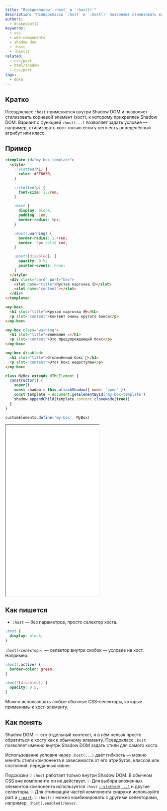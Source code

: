 ```yaml
---
title: "Псевдоклассы `:host` и `:host()`"
description: "Псевдоклассы `:host` и `:host()` позволяют стилизовать корневой элемент Shadow DOM компонента, в том числе с условиями на атрибуты."
authors:
  - drakesbot12
keywords:
  - css
  - web-components
  - shadow dom
  - :host
  - :host()
related:
  - css/part
  - html/shadow
  - css/part
tags:
  - doka
---
```


## Кратко

Псевдокласс `:host` применяется внутри Shadow DOM и позволяет стилизовать корневой элемент (хост), к которому прикреплён Shadow DOM. Вариант с функцией `:host(...)` позволяет задать условие — например, стилизовать хост только если у него есть определённый атрибут или класс.

## Пример

```html
<template id="my-box-template">
  <style>
    ::slotted(h1) {
      color: #FF8630;
    }

    ::slotted(p) {
      font-size: 1.2rem;
    }

    :host {
      display: block;
      padding: 1em;
      border-radius: 5px;
    }

    :host(.warning) {
      border-radius: 1.4rem;
      border: 5px solid red;
    }

    :host([disabled]) {
      opacity: 0.5;
      pointer-events: none;
    }
  </style>
  <div class="card" part="box">
    <slot name="title">Пустая карточка 😔</slot>
    <slot name="content"></slot>
  </div>
</template>

<my-box>
  <h1 slot="title">Крутая карточка 😎</h1>
  <p slot="content">Контент очень крутого бокса</p>
</my-box>

<my-box class="warning">
  <h1 slot="title">Внимание ⚠️</h1>
  <p slot="content">Это предупреждающий бокс</p>
</my-box>

<my-box disabled>
  <h1 slot="title">Отключённый бокс 🚫</h1>
  <p slot="content">Этот бокс недоступен</p>
</my-box>
```

```js
class MyBox extends HTMLElement {
  constructor() {
    super()
    const shadow = this.attachShadow({ mode: 'open' })
    const template = document.getElementById('my-box-template')
    shadow.appendChild(template.content.cloneNode(true))
  }
}

customElements.define('my-box', MyBox)  
```

<iframe title="Пример использования :host и :host()" src="demos/basic/" height="550"></iframe>

## Как пишется

- `:host` — без параметров, просто селектор хоста.

```css
:host {
  display: block;
}
```

`:host(<селектор>)` — селектор внутри скобок — условие на хост. Например:

```css
:host(.active) {
  border-color: green;
}

:host([disabled]) {
  opacity: 0.5;
}
```

Можно использовать любые обычные CSS-селекторы, которые применимы к хост-элементу.

## Как понять

Shadow DOM — это отдельный контекст, и в нём нельзя просто обратиться к хосту как к обычному элементу. Псевдокласс `:host` позволяет именно внутри Shadow DOM задать стили для самого хоста.

Использование условия через `:host(...)` даёт гибкость — можно менять стили компонента в зависимости от его атрибутов, классов или состояний, переданных извне.

Подсказки
💡 `:host` работает только внутри Shadow DOM. В обычном CSS вне компонента он не действует.
💡 Для выбора вложенных элементов компонента используется `:host` [`::slotted(...)`](/css/slotted/) и другие селекторы.
💡 Для стилизации частей компонента снаружи используйте part и [`::part`](/css/part/).
💡 `:host()` можно комбинировать с другими селекторами, например, `:host(.enabled):hover`.
